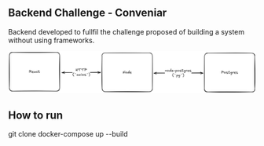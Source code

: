 <!-- ## Desafio Backend -  Conveniar
Backend desenvolvido para cumprir com o desafio de desenvolvimento. -->

## Backend Challenge -  Conveniar
Backend developed to fullfil the challenge proposed of building a system without using frameworks.

![alt text](assets/documentation/model.png)

## How to run
git clone 
docker-compose up --build